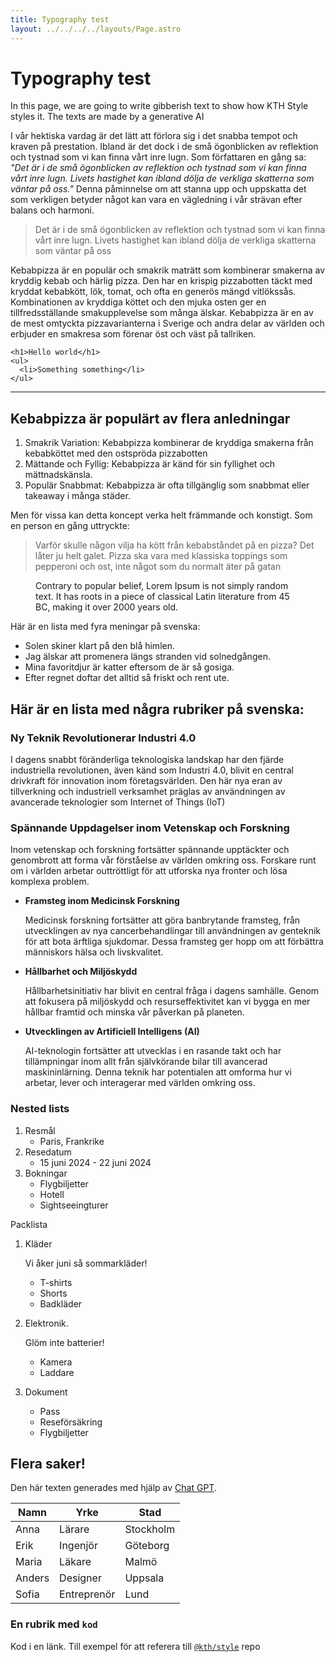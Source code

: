 ```yaml
---
title: Typography test
layout: ../../../../layouts/Page.astro
---
```


# Typography test

<p class="lead">In this page, we are going to write gibberish text to show how KTH Style styles it. The texts are made by a generative AI</p>

I vår hektiska vardag är det lätt att förlora sig i det snabba tempot och kraven på prestation. Ibland är det dock i de små ögonblicken av reflektion och tystnad som vi kan finna vårt inre lugn. Som författaren en gång sa: _"Det är i de små ögonblicken av reflektion och tystnad som vi kan finna vårt inre lugn. Livets hastighet kan ibland dölja de verkliga skatterna som väntar på oss."_ Denna påminnelse om att stanna upp och uppskatta det som verkligen betyder något kan vara en vägledning i vår strävan efter balans och harmoni.

> Det är i de små ögonblicken av reflektion och tystnad som vi kan finna vårt inre lugn. Livets hastighet kan ibland dölja de verkliga skatterna som väntar på oss

Kebabpizza är en populär och smakrik maträtt som kombinerar smakerna av kryddig kebab och härlig pizza. Den har en krispig pizzabotten täckt med kryddat kebabkött, lök, tomat, och ofta en generös mängd vitlökssås. Kombinationen av kryddiga köttet och den mjuka osten ger en tillfredsställande smakupplevelse som många älskar. Kebabpizza är en av de mest omtyckta pizzavarianterna i Sverige och andra delar av världen och erbjuder en smakresa som förenar öst och väst på tallriken.

```
<h1>Hello world</h1>
<ul>
  <li>Something something</li>
</ul>
```

---

## Kebabpizza är populärt av flera anledningar

1. Smakrik Variation: Kebabpizza kombinerar de kryddiga smakerna från kebabköttet med den ostspröda pizzabotten
2. Mättande och Fyllig: Kebabpizza är känd för sin fyllighet och mättnadskänsla.
3. Populär Snabbmat: Kebabpizza är ofta tillgänglig som snabbmat eller takeaway i många städer.

Men för vissa kan detta koncept verka helt främmande och konstigt. Som en person en gång uttryckte:

> Varför skulle någon vilja ha kött från kebabståndet på en pizza? Det låter ju helt galet. Pizza ska vara med klassiska toppings som pepperoni och ost, inte något som du normalt äter på gatan

<figure>
<img src="https://images.unsplash.com/photo-1556740758-90de374c12ad?ixlib=rb-1.2.1&amp;ixid=eyJhcHBfaWQiOjEyMDd9&amp;auto=format&amp;fit=crop&amp;w=1000&amp;q=80" alt="" />
<figcaption>Contrary to popular belief, Lorem Ipsum is not simply random text. It has roots in a piece of classical Latin literature from 45 BC, making it over 2000 years old.</figcaption>
</figure>

Här är en lista med fyra meningar på svenska:

- Solen skiner klart på den blå himlen.
- Jag älskar att promenera längs stranden vid solnedgången.
- Mina favoritdjur är katter eftersom de är så gosiga.
- Efter regnet doftar det alltid så friskt och rent ute.

## Här är en lista med några rubriker på svenska:

### Ny Teknik Revolutionerar Industri 4.0

I dagens snabbt föränderliga teknologiska landskap har den fjärde industriella revolutionen, även känd som Industri 4.0, blivit en central drivkraft för innovation inom företagsvärlden. Den här nya eran av tillverkning och industriell verksamhet präglas av användningen av avancerade teknologier som Internet of Things (IoT)

### Spännande Uppdagelser inom Vetenskap och Forskning

Inom vetenskap och forskning fortsätter spännande upptäckter och genombrott att forma vår förståelse av världen omkring oss. Forskare runt om i världen arbetar outtröttligt för att utforska nya fronter och lösa komplexa problem.

- **Framsteg inom Medicinsk Forskning**

  Medicinsk forskning fortsätter att göra banbrytande framsteg, från utvecklingen av nya cancerbehandlingar till användningen av genteknik för att bota ärftliga sjukdomar. Dessa framsteg ger hopp om att förbättra människors hälsa och livskvalitet.

- **Hållbarhet och Miljöskydd**

  Hållbarhetsinitiativ har blivit en central fråga i dagens samhälle. Genom att fokusera på miljöskydd och resurseffektivitet kan vi bygga en mer hållbar framtid och minska vår påverkan på planeten.

- **Utvecklingen av Artificiell Intelligens (AI)**

  AI-teknologin fortsätter att utvecklas i en rasande takt och har tillämpningar inom allt från självkörande bilar till avancerad maskininlärning. Denna teknik har potentialen att omforma hur vi arbetar, lever och interagerar med världen omkring oss.

### Nested lists

1. Resmål
   - Paris, Frankrike
2. Resedatum
   - 15 juni 2024 - 22 juni 2024
3. Bokningar
   - Flygbiljetter
   - Hotell
   - Sightseeingturer

Packlista

1. Kläder

   Vi åker juni så sommarkläder!

   - T-shirts
   - Shorts
   - Badkläder

2. Elektronik.

   Glöm inte batterier!

   - Kamera
   - Laddare

3. Dokument

   - Pass
   - Reseförsäkring
   - Flygbiljetter

## Flera saker!

Den här texten generades med hjälp av [Chat GPT](https://chat.openai.com).

| Namn   | Yrke        | Stad      |
| ------ | ----------- | --------- |
| Anna   | Lärare      | Stockholm |
| Erik   | Ingenjör    | Göteborg  |
| Maria  | Läkare      | Malmö     |
| Anders | Designer    | Uppsala   |
| Sofia  | Entreprenör | Lund      |

### En rubrik med `kod`

Kod i en länk. Till exempel för att referera till [`@kth/style`](https://github.com/kth/style) repo
